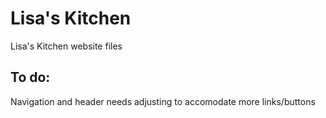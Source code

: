 Lisa's Kitchen
============

Lisa's Kitchen website files

To do:
------

Navigation and header needs adjusting to accomodate more links/buttons



